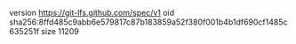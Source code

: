 version https://git-lfs.github.com/spec/v1
oid sha256:8ffd485c9abb6e579817c87b183859a52f380f001b4b1df690cf1485c635251f
size 11209
